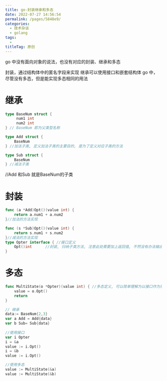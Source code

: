 ```yaml
---
title: go-封装继承和多态
date: 2022-07-27 14:56:54
permalink: /pages/5848e9/
categories:
  - 技术杂谈
  - golang
tags:
  - 
titleTag: 原创
---
```

go 中没有面向对象的说法，也没有对应的封装、继承和多态

封装，通过结构体中的匿名字段来实现
继承可以使用接口和嵌套结构体
 go 中，尽管没有多态，但是能实现多态相同的用法

 # 继承
```go
type BaseNum struct {
     num1 int
     num2 int
} // BaseNum 即为父类型名称

type Add struct {
    BaseNum
} //加法子类, 定义加法子类的主要目的, 是为了定义对应子类的方法

type Sub struct {
    BaseNum
} //减法子类
```
//Add 和Sub 就是BaseNum的子类

# 封装
```go
func (a *Add)Opt()(value int) {
    return a.num1 + a.num2
}//加法的方法实现

func (s *Sub)Opt()(value int) {
    return s.num1 + s.num2
}//减法的方法实现
type Opter interface { //接口定义
    Opt()int      //封装, 归纳子类方法, 注意此处需要加上返回值, 不然没有办法输出返回值(因为方法中使用了返回值)
}
```

# 多态
```go
func MultiState(o *Opter)(value int) { //多态定义, 可以简单理解为以接口作为形参的函数, 方便学习
    value = o.Opt()
    return
}

// 继承
data:= BaseNum{2,3}
var a Add = Add{data}
var b Sub= Sub{data}
   
//使用接口
var i Opter
i = &a
value := i.Opt()
i = &b
value := i.Opt()

//使用多态
value := MultiState(&a)
value := MultiState(&b)

```